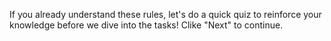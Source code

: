 If you already understand these rules, let's do a quick quiz to reinforce your knowledge before we dive into the tasks! Clike "Next" to continue.